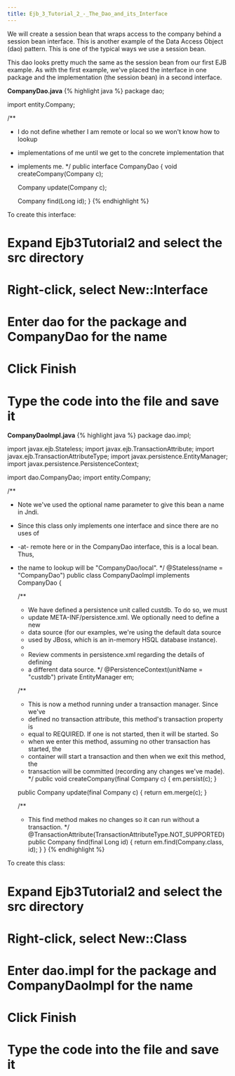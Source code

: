 ```yaml
---
title: Ejb_3_Tutorial_2_-_The_Dao_and_its_Interface
---
```

We will create a session bean that wraps access to the company behind a session bean interface. This is another example of the Data Access Object (dao) pattern. This is one of the typical ways we use a session bean.

This dao looks pretty much the same as the session bean from our first EJB example. As with the first example, we've placed the interface in one package and the implementation (the session bean) in a second interface.

**CompanyDao.java**
{% highlight java %}
package dao;

import entity.Company;

/**
 * I do not define whether I am remote or local so we won't know how to lookup
 * implementations of me until we get to the concrete implementation that
 * implements me.
 */
public interface CompanyDao {
    void createCompany(Company c);

    Company update(Company c);

    Company find(Long id);
}
{% endhighlight %}

To create this interface:
# Expand **Ejb3Tutorial2** and select the **src** directory
# Right-click, select **New::Interface**
# Enter **dao** for the package and **CompanyDao** for the name
# Click **Finish**
# Type the code into the file and save it

**CompanyDaoImpl.java**
{% highlight java %}
package dao.impl;

import javax.ejb.Stateless;
import javax.ejb.TransactionAttribute;
import javax.ejb.TransactionAttributeType;
import javax.persistence.EntityManager;
import javax.persistence.PersistenceContext;

import dao.CompanyDao;
import entity.Company;

/**
 * Note we've used the optional name parameter to give this bean a name in Jndi.
 * Since this class only implements one interface and since there are no uses of
 * -at- remote here or in the CompanyDao interface, this is a local bean. Thus,
 * the name to lookup will be "CompanyDao/local".
 */
@Stateless(name = "CompanyDao")
public class CompanyDaoImpl implements CompanyDao {

    /**
     * We have defined a persistence unit called custdb. To do so, we must
     * update META-INF/persistence.xml. We optionally need to define a new
     * data source (for our examples, we're using the default data source
     * used by JBoss, which is an in-memory HSQL database instance).
     * 
     * Review comments in persistence.xml regarding the details of defining
     * a different data source.
     */
    @PersistenceContext(unitName = "custdb")
    private EntityManager em;

    /**
     * This is now a method running under a transaction manager. Since we've
     * defined no transaction attribute, this method's transaction property is
     * equal to REQUIRED. If one is not started, then it will be started. So
     * when we enter this method, assuming no other transaction has started, the
     * container will start a transaction and then when we exit this method, the
     * transaction will be committed (recording any changes we've made).
     */
    public void createCompany(final Company c) {
        em.persist(c);
    }

    public Company update(final Company c) {
        return em.merge(c);
    }

    /**
     * This find method makes no changes so it can run without a transaction.
     */
    @TransactionAttribute(TransactionAttributeType.NOT_SUPPORTED)
    public Company find(final Long id) {
        return em.find(Company.class, id);
    }
}
{% endhighlight %}

To create this class:
# Expand **Ejb3Tutorial2** and select the **src** directory
# Right-click, select **New::Class**
# Enter **dao.impl** for the package and **CompanyDaoImpl** for the name
# Click **Finish**
# Type the code into the file and save it
